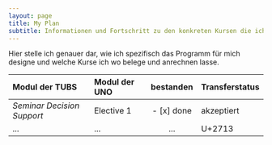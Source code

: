 ```yaml
---
layout: page
title: My Plan
subtitle: Informationen und Fortschritt zu den konkreten Kursen die ich belege
---
```


Hier stelle ich genauer dar, wie ich spezifisch das Programm für mich designe und welche Kurse ich wo belege und anrechnen lasse.


| Modul der TUBS | Modul der UNO | bestanden | Transferstatus |
|:--------------|:--------------|:---------:|:--------------|
| *Seminar Decision Support* | Elective 1 | - [x] done | akzeptiert |
| ... | ... | ... | U+2713 |
